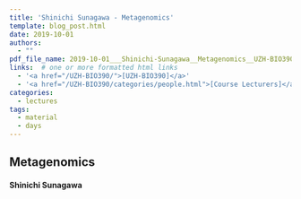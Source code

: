 ```yaml
---
title: 'Shinichi Sunagawa - Metagenomics'
template: blog_post.html
date: 2019-10-01
authors:
  - ""
pdf_file_name: 2019-10-01___Shinichi-Sunagawa__Metagenomics__UZH-BIO390-HS19-lecture-03.pdf
links:  # one or more formatted html links
  - '<a href="/UZH-BIO390/">[UZH-BIO390]</a>'
  - '<a href="/UZH-BIO390/categories/people.html">[Course Lecturers]</a>'
categories:
  - lectures
tags:
  - material
  - days
---
```


## Metagenomics
#### Shinichi Sunagawa

<!--more-->



